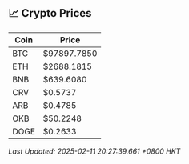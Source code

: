 ## 📈 Crypto Prices

| Coin | Price |
| ---- | ----- |
| BTC | $97897.7850 |
| ETH | $2688.1815 |
| BNB | $639.6080 |
| CRV | $0.5737 |
| ARB | $0.4785 |
| OKB | $50.2248 |
| DOGE | $0.2633 |

_Last Updated: 2025-02-11 20:27:39.661 +0800 HKT_